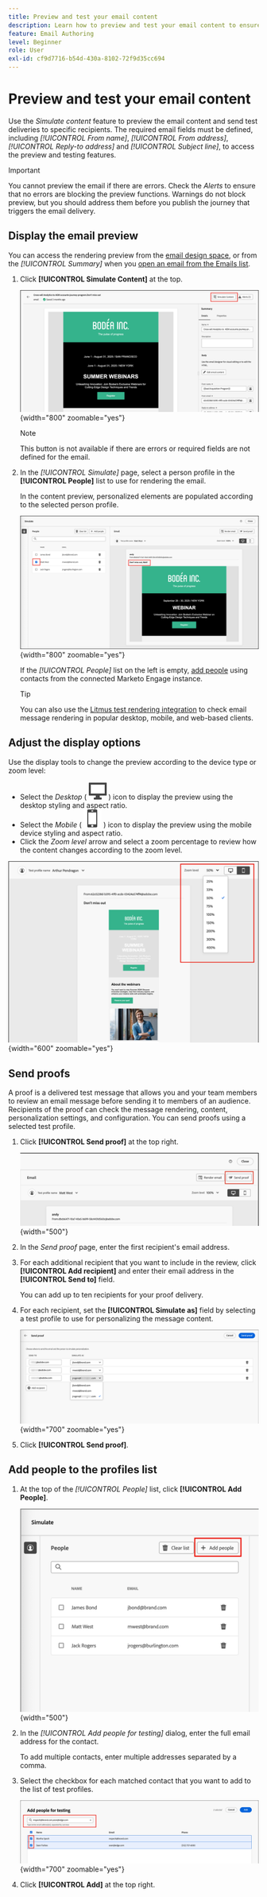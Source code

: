 ```yaml
---
title: Preview and test your email content
description: Learn how to preview and test your email content to ensure that it is free of errors in both content and personalization settings.
feature: Email Authoring
level: Beginner
role: User
exl-id: cf9d7716-b54d-430a-8102-72f9d35cc694
---
```

# Preview and test your email content

Use the _Simulate content_ feature to preview the email content and send test deliveries to specific recipients. The required email fields must be defined, including _[!UICONTROL From name]_, _[!UICONTROL From address]_, _[!UICONTROL Reply-to address]_ and _[!UICONTROL Subject line]_, to access the preview and testing features.

>[!IMPORTANT]
>
>You cannot preview the email if there are errors. Check the _Alerts_ to ensure that no errors are blocking the preview functions. Warnings do not block preview, but you should address them before you publish the journey that triggers the email delivery.

## Display the email preview

You can access the rendering preview from the [email design space](./email-authoring.md), or from the _[!UICONTROL Summary]_ when you [open an email from the Emails list](./emails-list.md#edit-emails).

1. Click **[!UICONTROL Simulate Content]** at the top.

   ![Click Simulate content](assets/email-simulate-content.png){width="800" zoomable="yes"}

   >[!NOTE]
   >
   >This button is not available if there are errors or required fields are not defined for the email.

1. In the _[!UICONTROL Simulate]_ page, select a person profile in the **[!UICONTROL People]** list to use for rendering the email.

   In the content preview, personalized elements are populated according to the selected person profile.

   ![Select a person profile to render the simulation](./assets/email-simulate-content-preview.png){width="800" zoomable="yes"}

   If the _[!UICONTROL People]_ list on the left is empty, [add people](#add-people-to-the-profiles-list) using contacts from the connected Marketo Engage instance.

   >[!TIP]
   >
   >You can also use the [Litmus test rendering integration](./email-test-rendering.md) to check email message rendering in popular desktop, mobile, and web-based clients.

## Adjust the display options

Use the display tools to change the preview according to the device type or zoom level:

* Select the _Desktop_ ( ![Desktop display icon](../../assets/do-not-localize/icon-device-desktop.svg) ) icon to display the preview using the desktop styling and aspect ratio.
* Select the _Mobile_ ( ![Mobile display icon](../../assets/do-not-localize/icon-device-mobile.svg) ) icon to display the preview using the mobile device styling and aspect ratio.
* Click the _Zoom level_ arrow and select a zoom percentage to review how the content changes according to the zoom level.

![Adjust the preview display](assets/email-simulate-content-preview-display-options.png){width="600" zoomable="yes"}

## Send proofs

A proof is a delivered test message that allows you and your team members to review an email message before sending it to members of an audience. Recipients of the proof can check the message rendering, content, personalization settings, and configuration. You can send proofs using a selected test profile.

1. Click **[!UICONTROL Send proof]** at the top right.

   ![Click Send proof](assets/email-simulate-content-preview-send-proof.png){width="500"}

1. In the _Send proof_ page, enter the first recipient's email address.

1. For each additional recipient that you want to include in the review, click **[!UICONTROL Add recipient]** and enter their email address in the **[!UICONTROL Send to]** field. 

   You can add up to ten recipients for your proof delivery.

1. For each recipient, set the **[!UICONTROL Simulate as]** field by selecting a test profile to use for personalizing the message content.

   ![Add recipients and set test profiles](assets/email-simulate-content-preview-send-proof-recipients.png){width="700" zoomable="yes"}

1. Click **[!UICONTROL Send proof]**.

## Add people to the profiles list

1. At the top of the _[!UICONTROL People]_ list, click **[!UICONTROL Add People]**.

   ![Adjust the preview display](assets/email-simulate-content-add-people.png){width="500"}

1. In the _[!UICONTROL Add people for testing]_ dialog, enter the full email address for the contact.

   To add multiple contacts, enter multiple addresses separated by a comma.

1. Select the checkbox for each matched contact that you want to add to the list of test profiles.

   ![Adjust the preview display](assets/email-simulate-content-add-people-addresses.png){width="700" zoomable="yes"}

1. Click **[!UICONTROL Add]** at the top right.
